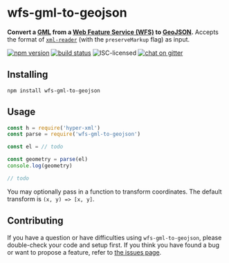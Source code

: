# wfs-gml-to-geojson

**Convert a [GML](https://en.wikipedia.org/wiki/Geography_Markup_Language) from a [Web Feature Service (WFS)](http://docs.geoserver.org/latest/en/user/services/wfs/index.html) to [GeoJSON](http://geojson.org).** Accepts the format of [`xml-reader`](https://www.npmjs.com/package/xml-reader) (with the `preserveMarkup` flag) as input.

[![npm version](https://img.shields.io/npm/v/wfs-gml-to-geojson.svg)](https://www.npmjs.com/package/wfs-gml-to-geojson)
[![build status](https://img.shields.io/travis/derhuerst/wfs-gml-to-geojson.svg)](https://travis-ci.org/derhuerst/wfs-gml-to-geojson)
![ISC-licensed](https://img.shields.io/github/license/derhuerst/wfs-gml-to-geojson.svg)
[![chat on gitter](https://badges.gitter.im/derhuerst.svg)](https://gitter.im/derhuerst)


## Installing

```shell
npm install wfs-gml-to-geojson
```


## Usage

```js
const h = require('hyper-xml')
const parse = require('wfs-gml-to-geojson')

const el = // todo

const geometry = parse(el)
console.log(geometry)
```

```js
// todo
```

You may optionally pass in a function to transform coordinates. The default transform is `(x, y) => [x, y]`.


## Contributing

If you have a question or have difficulties using `wfs-gml-to-geojson`, please double-check your code and setup first. If you think you have found a bug or want to propose a feature, refer to [the issues page](https://github.com/derhuerst/wfs-gml-to-geojson/issues).
